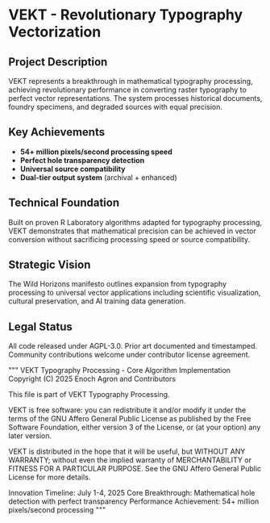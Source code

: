 # VEKT - Revolutionary Typography Vectorization

## Project Description
VEKT represents a breakthrough in mathematical typography processing, achieving revolutionary performance in converting raster typography to perfect vector representations. The system processes historical documents, foundry specimens, and degraded sources with equal precision.

## Key Achievements
- **54+ million pixels/second processing speed**
- **Perfect hole transparency detection**
- **Universal source compatibility**
- **Dual-tier output system** (archival + enhanced)

## Technical Foundation
Built on proven R Laboratory algorithms adapted for typography processing, VEKT demonstrates that mathematical precision can be achieved in vector conversion without sacrificing processing speed or source compatibility.

## Strategic Vision
The Wild Horizons manifesto outlines expansion from typography processing to universal vector applications including scientific visualization, cultural preservation, and AI training data generation.

## Legal Status
All code released under AGPL-3.0. Prior art documented and timestamped. Community contributions welcome under contributor license agreement.


"""
VEKT Typography Processing - Core Algorithm Implementation
Copyright (C) 2025 Enoch Agron and Contributors

This file is part of VEKT Typography Processing.

VEKT is free software: you can redistribute it and/or modify
it under the terms of the GNU Affero General Public License as published
by the Free Software Foundation, either version 3 of the License, or
(at your option) any later version.

VEKT is distributed in the hope that it will be useful,
but WITHOUT ANY WARRANTY; without even the implied warranty of
MERCHANTABILITY or FITNESS FOR A PARTICULAR PURPOSE. See the
GNU Affero General Public License for more details.

Innovation Timeline: July 1-4, 2025
Core Breakthrough: Mathematical hole detection with perfect transparency
Performance Achievement: 54+ million pixels/second processing
"""
